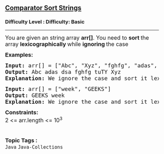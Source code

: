 <h2><a href="https://www.geeksforgeeks.org/problems/comparator-sort-strings/1?page=3&sortBy=accuracy">Comparator Sort Strings</a></h2><h3>Difficulty Level : Difficulty: Basic</h3><hr><div class="problems_problem_content__Xm_eO"><p><span style="font-size: 18px;">You are given an string array <strong>arr[]</strong>. You need to <strong>sort </strong>the array <strong>lexicographically </strong>while <strong>ignoring </strong>the case</span></p>
<p><span style="font-size: 18px;"><strong>Examples:</strong></span></p>
<pre><span style="font-size: 18px;"><strong>Input: </strong>arr[] = ["Abc", "Xyz", "fghfg", "adas", "tuTY", "dsa"]</span>
<span style="font-size: 18px;"><strong>Output: </strong>Abc adas dsa fghfg tuTY Xyz</span>
<span style="font-size: 18px;"><strong>Explanation: </strong>We ignore the case and sort it lexicographically, so we get Abc adas dsa fghfg tuTY Xyz.</span></pre>
<pre><span style="font-size: 18px;"><strong>Input: </strong>arr[] = ["week", "GEEKS"]</span>
<span style="font-size: 18px;"><strong>Output: </strong>GEEKS week</span>
<span style="font-size: 18px;"><strong>Explanation: </strong>We ignore the case and sort it lexicographically, so we get GEEKS week.</span></pre>
<p><span style="font-size: 18px;"><strong>Constraints:</strong><br>2 &lt;= arr.length &lt;= 10<sup>3</sup></span></p></div><br><p><span style=font-size:18px><strong>Topic Tags : </strong><br><code>Java</code>&nbsp;<code>Java-Collections</code>&nbsp;